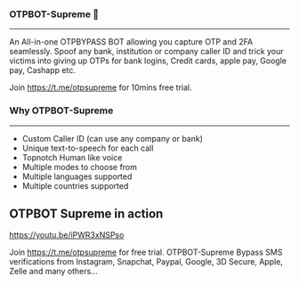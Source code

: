 ### OTPBOT-Supreme 👋
---

An All-in-one OTPBYPASS BOT allowing you capture OTP and 2FA seamlessly. Spoof any bank, institution or company caller ID and trick your victims into giving up OTPs for bank logins, Credit cards, apple pay, Google pay, Cashapp etc.

Join https://t.me/otpsupreme for 10mins free trial.

### Why OTPBOT-Supreme
---

- Custom Caller ID (can use any company or bank)
- Unique text-to-speech for each call
- Topnotch Human like voice
- Multiple modes to choose from
- Multiple languages supported
- Multiple countries supported

OTPBOT Supreme in action
---

https://youtu.be/iPWR3xNSPso

Join https://t.me/otpsupreme for free trial. OTPBOT-Supreme Bypass SMS verifications from Instagram, Snapchat, Paypal, Google, 3D Secure, Apple, Zelle and many others...

<!--
**OTPBOT-Supreme/OTPBOT-Supreme** is a ✨ _special_ ✨ repository because its `README.md` (this file) appears on your GitHub profile.

Here are some ideas to get you started:

- 🔭 I’m currently working on ...
- 🌱 I’m currently learning ...
- 👯 I’m looking to collaborate on ...
- 🤔 I’m looking for help with ...
- 💬 Ask me about ...
- 📫 How to reach me: ...
- 😄 Pronouns: ...
- ⚡ Fun fact: ...
-->
